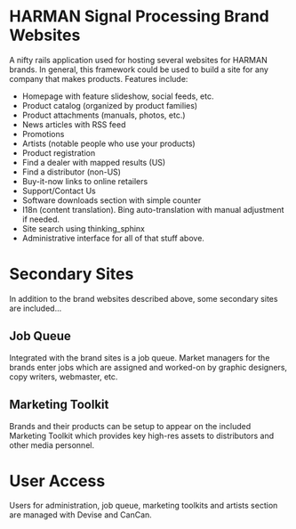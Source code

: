 HARMAN Signal Processing Brand Websites
=======================================

A nifty rails application used for hosting several websites for HARMAN brands. In general, this framework could be used to build a site for any company that makes products. Features include:

* Homepage with feature slideshow, social feeds, etc.
* Product catalog (organized by product families)
* Product attachments (manuals, photos, etc.)
* News articles with RSS feed
* Promotions
* Artists (notable people who use your products)
* Product registration
* Find a dealer with mapped results (US)
* Find a distributor (non-US)
* Buy-it-now links to online retailers
* Support/Contact Us
* Software downloads section with simple counter
* I18n (content translation). Bing auto-translation with manual adjustment if needed.
* Site search using thinking_sphinx
* Administrative interface for all of that stuff above.

Secondary Sites
===============

In addition to the brand websites described above, some secondary sites are included...

Job Queue
---------

Integrated with the brand sites is a job queue. Market managers for the brands enter jobs which are assigned and worked-on by graphic designers, copy writers, webmaster, etc. 

Marketing Toolkit
-----------------

Brands and their products can be setup to appear on the included Marketing Toolkit which provides key high-res assets to distributors and other media personnel.

User Access
===========

Users for administration, job queue, marketing toolkits and artists section are managed with Devise and CanCan.
